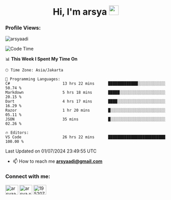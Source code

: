 <h1 align="center">Hi, I'm arsya 
  <img src="https://media.giphy.com/media/hvRJCLFzcasrR4ia7z/giphy.gif" width="30px"/>
</h1>

<p align="left"> <h3>Profile Views:</h3> <img src="https://komarev.com/ghpvc/?username=arsyaadi&label=Profile%20views&color=0e75b6&style=flat" alt="arsyaadi" /> </p>

<!--START_SECTION:waka-->
![Code Time](http://img.shields.io/badge/Code%20Time-2%2C867%20hrs%2054%20mins-blue)

📊 **This Week I Spent My Time On** 

```text
🕑︎ Time Zone: Asia/Jakarta

💬 Programming Languages: 
C#                       13 hrs 22 mins      █████████████░░░░░░░░░░░░   50.74 % 
Markdown                 5 hrs 18 mins       █████░░░░░░░░░░░░░░░░░░░░   20.15 % 
Dart                     4 hrs 17 mins       ████░░░░░░░░░░░░░░░░░░░░░   16.29 % 
Razor                    1 hr 20 mins        █░░░░░░░░░░░░░░░░░░░░░░░░   05.11 % 
JSON                     35 mins             █░░░░░░░░░░░░░░░░░░░░░░░░   02.26 % 

🔥 Editors: 
VS Code                  26 hrs 22 mins      █████████████████████████   100.00 % 
```


 Last Updated on 01/07/2024 23:49:55 UTC
<!--END_SECTION:waka-->

- 📫 How to reach me **arsyaadi@gmail.com**


<h3 align="left">Connect with me:</h3>
<p align="left">
<a href="https://linkedin.com/in/arsyaadi" target="blank"><img align="center" src="https://raw.githubusercontent.com/rahuldkjain/github-profile-readme-generator/master/src/images/icons/Social/linked-in-alt.svg" alt="arsyaadi" height="30" width="40" /></a>
<a href="https://fb.com/arsya.xkz" target="blank"><img align="center" src="https://raw.githubusercontent.com/rahuldkjain/github-profile-readme-generator/master/src/images/icons/Social/facebook.svg" alt="arsya.xkz" height="30" width="40" /></a>
<a href="https://stackoverflow.com/users/19520749" target="blank"><img align="center" src="https://raw.githubusercontent.com/rahuldkjain/github-profile-readme-generator/master/src/images/icons/Social/stack-overflow.svg" alt="19520749" height="30" width="40" /></a>
</p>
